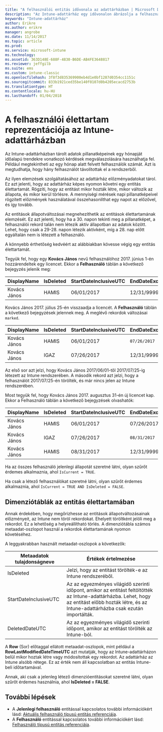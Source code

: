 ```yaml
---
title: "A felhasználói entitás idővonala az adattárházban | Microsoft Docs"
description: "Az Intune-adattárház egy idővonalon ábrázolja a felhasználókat."
keywords: "Intune-adattárház"
author: Erikre
ms.author: erikre
manager: angrobe
ms.date: 11/14/2017
ms.topic: article
ms.prod: 
ms.service: microsoft-intune
ms.technology: 
ms.assetid: 363D148E-688F-4830-B6DE-AB4FE3648817
ms.reviewer: jeffgilb
ms.suite: ems
ms.custom: intune-classic
ms.openlocfilehash: 3f8f3d835369900eb4d1e0bf1287d0354cc1151c
ms.sourcegitcommit: 833b1921ced35be140f0107d0b4205ecacd2753b
ms.translationtype: HT
ms.contentlocale: hu-HU
ms.lasthandoff: 01/04/2018
---
```

# <a name="user-lifetime-representation-in-the-intune-data-warehouse"></a>A felhasználói élettartam reprezentációja az Intune-adattárházban

Az Intune-adattárházban tárolt adatok pillanatképeinek egy hónapját időalapú trendekre vonatkozó kérdések megválaszolására használhatja fel. Például megtekintheti az egy hónap alatt felvett felhasználók számát. Azt is megtudhatja, hogy hány felhasználót távolítottak el a rendszerből.

Az ilyen elemzések szolgáltatásához az adattárház előzményadatokat tárol. Ez azt jelenti, hogy az adattárház képes nyomon követni egy entitás élettartamát. Rögzíti, hogy az entitást mikor hozták létre, mikor változik az állapota, és mikor kerül törlésre. A mennyiségi mérések napi pillanatképeivel rögzített előzmények használatával összehasonlíthat egy napot az előzővel, és így tovább.

Az entitások állapotváltozásai megnehezíthetik az entitások élettartamának elemzését. Ez azt jelenti, hogy ha a 30. napon tekinti meg a pillanatképet, a felhasználói rekord talán nem létezik aktív állapotban az adatok között. Lehet, hogy csak a 29-28. napon létezik aktívként, míg a 28. nap előtt egyáltalán nem is létezett a felhasználó.

A könnyebb érthetőség kedvéért az alábbiakban kövesse végig egy entitás élettartamát.

Tegyük fel, hogy egy **Kovács János** nevű felhasználóhoz 2017. június 1-én hozzárendeltek egy licencet. Ekkor a **Felhasználó** táblán a következő bejegyzés jelenik meg: 
 
| DisplayName | IsDeleted | StartDateInclusiveUTC | EndDateExclusiveUTC | IsCurrent 
| -- | -- | -- | -- | -- |
| Kovács János | HAMIS | 06/01/2017 | 12/31/9999 | IGAZ
 
Kovács János 2017. július 25-én visszaadja a licencét. A **Felhasználó** táblán a következő bejegyzések jelennek meg. A meglévő rekordok változásai `marked`. 

| DisplayName | IsDeleted | StartDateInclusiveUTC | EndDateExclusiveUTC | IsCurrent 
| -- | -- | -- | -- | -- |
| Kovács János | HAMIS | 06/01/2017 | `07/26/2017` | `FALSE` 
| Kovács János | IGAZ | 07/26/2017 | 12/31/9999 | IGAZ 

Az első sor azt jelzi, hogy Kovács János 2017/06/01-től 2017/07/25-ig létezett az Intune rendszerében. A második rekord azt jelzi, hogy a felhasználót 2017/07/25-én törölték, és már nincs jelen az Intune rendszerében.

Most tegyük fel, hogy Kovács János 2017. augusztus 31-én új licencet kap. Ekkor a Felhasználó táblán a következő bejegyzések olvashatók:
 
| DisplayName | IsDeleted | StartDateInclusiveUTC | EndDateExclusiveUTC | IsCurrent 
| -- | -- | -- | -- | -- |
| Kovács János | HAMIS | 06/01/2017 | 07/26/2017 | HAMIS 
| Kovács János | IGAZ | 07/26/2017 | `08/31/2017` | `FALSE` 
| Kovács János | HAMIS | 08/31/2017 | 12/31/9999 | IGAZ 
 
Ha az összes felhasználó jelenlegi állapotát szeretné látni, olyan szűrőt érdemes alkalmaznia, ahol `IsCurrent = TRUE`. 
 
Ha csak a létező felhasználókat szeretné látni, olyan szűrőt érdemes alkalmaznia, ahol `IsCurrent = TRUE AND IsDeleted = FALSE`.

## <a name="dimension-tables-in-the-entity-lifetime"></a>Dimenziótáblák az entitás élettartamában

Annak érdekében, hogy megőrizhesse az entitások állapotváltozásainak előzményeit, az Intune nem töröl rekordokat. Ehelyett töröltként jelöli meg a rekordot. Ez a lehetőség a helyreállítható törlés. A dimenziótábla számos metaadat-oszlopot használ a rekordok élettartamának nyomon követéséhez. 

A leggyakrabban használt metaadat-oszlopok a következők: 

| Metaadatok tulajdonságneve  | Értékek értelmezése |
|--|--|
| IsDeleted | Jelzi, hogy az entitást törölték-e az Intune rendszeréből. |
| StartDateInclusiveUTC  | Az az egyezményes világidő szerinti időpont, amikor az entitást feltöltötték az Intune-adattárházba. Lehet, hogy az entitást előbb hozták létre, és az Intune-adattárházba csak ezután importálták. |
| DeletedDateUTC  | Az az egyezményes világidő szerinti időpont, amikor az entitást törölték az Intune-ból. |  

A **Row** (Sor) előtaggal ellátott metaadat-oszlopok, mint például a **RowLastModifiedDateTimeUTC** azt mutatják, hogy az Intune-adattárházon belül mikor hoztak létre vagy módosítottak egy rekordot. Az adattárház az Intune alsóbb rétege. Ez az érték nem áll kapcsolatban az entitás Intune-beli időtartamával.  
 
Annak, aki csak a jelenleg létező dimenzióentitásokat szeretné látni, olyan szűrőt érdemes használnia, ahol **IsDeleted = FALSE**.

## <a name="next-steps"></a>További lépések

 - A **Jelenlegi felhasználó** entitással kapcsolatos további információkért lásd: [Aktuális felhasználó típusú entitás referenciája](reports-ref-current-user.md).
 - A **Felhasználó** entitással kapcsolatos további információkért lásd: [Felhasználó típusú entitás referenciája](reports-ref-user.md).